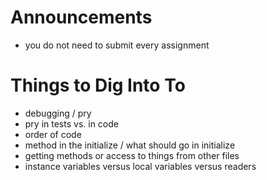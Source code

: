 # Announcements

- you do not need to submit every assignment

# Things to Dig Into To

- debugging / pry
- pry in tests vs. in code
- order of code
- method in the initialize / what should go in initialize
- getting methods or access to things from other files
- instance variables versus local variables versus readers
